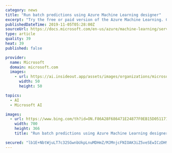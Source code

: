 ```yaml
---
category: news
title: "Run batch predictions using Azure Machine Learning designer"
excerpt: "Try the free or paid version of the Azure Machine Learning. Create a workspace. Sign in to Azure Machine Learning studio. This how-to assumes basic knowledge of building a simple pipeline in the designer. For a guided introduction to the designer ..."
publishedDateTime: 2019-11-05T05:28:00Z
sourceUrl: https://docs.microsoft.com/en-us/azure/machine-learning/service/how-to-run-batch-predictions-designer
type: article
quality: 39
heat: 39
published: false

provider:
  name: Microsoft
  domain: microsoft.com
  images:
    - url: https://ai.insideout.app/assets/images/organizations/microsoft.com-50x50.jpg
      width: 50
      height: 50

topics:
  - AI
  - Microsoft AI

images:
  - url: https://www.bing.com/th?id=ON.F86A28F686471E24877F0EB15D051171
    width: 700
    height: 366
    title: "Run batch predictions using Azure Machine Learning designer"

secured: "lb1E+NbtWjuLT7c32SGwnbUkpLnuMDHmZ/MJMnjcFNIOAK3iZ5veSEwICzDH9USG/hA2c5wqjGV77SpREWVONLSP6b4Oaq+3Am4G1QgCXXQURsknX0BDM4aHvyQhdYyHk2bkszS4pZteljOivnBOF/KuLXrZW9nvWQftiv7D3iFCRX+9X+gTtkifo/1yQ+FHDNbCWiJGjOvPQQFLWuAAnyhNhLgC+Iysw7mDOBEAxDB8NzxS1MucTQkVBQo/bBdSp/xWBTVJt8qUYd89wxNaoA==;MZCZC/6HIgh74rQOnaheDA=="
---
```


